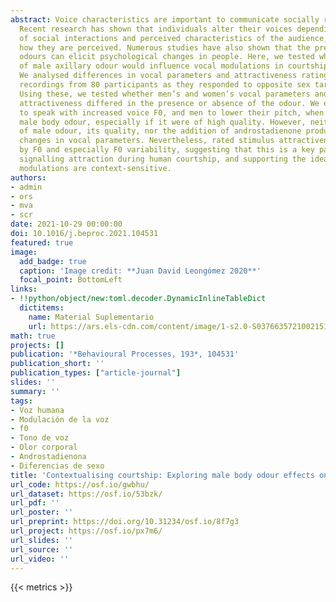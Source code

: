 ```yaml
---
abstract: Voice characteristics are important to communicate socially relevant information.
  Recent research has shown that individuals alter their voices depending on the context
  of social interactions and perceived characteristics of the audience, and this affects
  how they are perceived. Numerous studies have also shown that the presence of bodily
  odours can elicit psychological changes in people. Here, we tested whether the presence
  of male axillary odour would influence vocal modulations in courtship contexts.
  We analysed differences in vocal parameters and attractiveness ratings across 950
  recordings from 80 participants as they responded to opposite sex target stimuli.
  Using these, we tested whether men’s and women’s vocal parameters and perceived
  attractiveness differed in the presence or absence of the odour. We expected women
  to speak with increased voice F0, and men to lower their pitch, when exposed to
  male body odour, especially if it were of high quality. However, neither the presence
  of male odour, its quality, nor the addition of androstadienone produced any consistent
  changes in vocal parameters. Nevertheless, rated stimulus attractiveness was predicted
  by F0 and especially F0 variability, suggesting that this is a key parameter in
  signalling attraction during human courtship, and supporting the idea that vocal
  modulations are context-sensitive.
authors:
- admin
- ors
- mva
- scr
date: 2021-10-29 00:00:00
doi: 10.1016/j.beproc.2021.104531
featured: true
image:
  add_badge: true
  caption: 'Image credit: **Juan David Leongómez 2020**'
  focal_point: BottomLeft
links:
- !!python/object/new:toml.decoder.DynamicInlineTableDict
  dictitems:
    name: Material Suplementario
    url: https://ars.els-cdn.com/content/image/1-s2.0-S0376635721002151-mmc1.pdf
math: true
projects: []
publication: '*Behavioural Processes, 193*, 104531'
publication_short: ''
publication_types: ["article-journal"]
slides: ''
summary: ''
tags:
- Voz humana
- Modulación de la voz
- f0
- Tono de voz
- Olor corporal
- Androstadienona
- Diferencias de sexo
title: 'Contextualising courtship: Exploring male body odour effects on vocal modulation'
url_code: https://osf.io/gwbhu/
url_dataset: https://osf.io/53bzk/
url_pdf: ''
url_poster: ''
url_preprint: https://doi.org/10.31234/osf.io/8f7g3
url_project: https://osf.io/px7m6/
url_slides: ''
url_source: ''
url_video: ''
---
```

{{< metrics >}}
